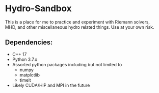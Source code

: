 # Hydro-Sandbox
This is a place for me to practice and experiment with Riemann
solvers, MHD, and other miscellaneous hydro related things. Use at your own risk.

## Dependencies:
* C++ 17
* Python 3.7.x
* Assorted python packages including but not limited to
  * numpy
  * matplotlib
  * timeit
* Likely CUDA/HIP and MPI in the future

